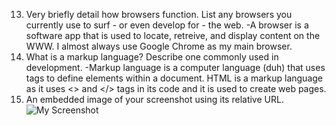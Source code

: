 13. Very briefly detail how browsers function. List any browsers you currently use to surf - or even develop for - the web.
-A browser is a software app that is  used to locate, retreive, and display content on the WWW. I almost always use Google Chrome as my main browser.
14. What is a markup language? Describe one commonly used in development.
-Markup language is a computer language (duh) that uses tags to define elements within a document. HTML is a markup language as it uses <> and </> tags in its code and it is used to create web pages.
15. An embedded image of your screenshot using its relative URL.
![My Screenshot](/Images/screenshot.png)
